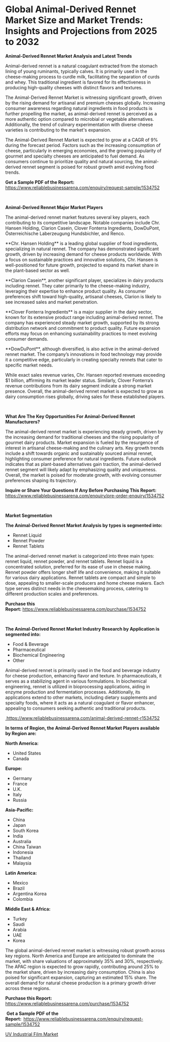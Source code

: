 <p><h1>Global Animal-Derived Rennet Market Size and Market Trends: Insights and Projections from 2025 to 2032</h1></p><p><strong>Animal-Derived Rennet Market Analysis and Latest Trends</strong></p>
<p><p>Animal-derived rennet is a natural coagulant extracted from the stomach lining of young ruminants, typically calves. It is primarily used in the cheese-making process to curdle milk, facilitating the separation of curds and whey. This traditional ingredient is favored for its effectiveness in producing high-quality cheeses with distinct flavors and textures.</p><p>The Animal-Derived Rennet Market is witnessing significant growth, driven by the rising demand for artisanal and premium cheeses globally. Increasing consumer awareness regarding natural ingredients in food products is further propelling the market, as animal-derived rennet is perceived as a more authentic option compared to microbial or vegetable alternatives. Additionally, the trend of culinary experimentation with diverse cheese varieties is contributing to the market's expansion.</p><p>The Animal-Derived Rennet Market is expected to grow at a CAGR of 9% during the forecast period. Factors such as the increasing consumption of cheese, particularly in emerging economies, and the growing popularity of gourmet and specialty cheeses are anticipated to fuel demand. As consumers continue to prioritize quality and natural sourcing, the animal-derived rennet segment is poised for robust growth amid evolving food trends.</p></p>
<p><strong>Get a Sample PDF of the Report:&nbsp;</strong> <a href="https://www.reliablebusinessarena.com/enquiry/request-sample/1534752?utm_campaign=2258&utm_medium=2&utm_source=Github&utm_content=ia&utm_term=02022025&utm_id=animal-derived-rennet">https://www.reliablebusinessarena.com/enquiry/request-sample/1534752</a></p>
<p>&nbsp;</p>
<p><strong>Animal-Derived Rennet Major Market Players</strong></p>
<p><p>The animal-derived rennet market features several key players, each contributing to its competitive landscape. Notable companies include Chr. Hansen Holding, Clarion Casein, Clover Fonterra Ingredients, DowDuPont, Österreichische Laberzeugung Hundsbichler, and Renco.</p><p>**Chr. Hansen Holding** is a leading global supplier of food ingredients, specializing in natural rennet. The company has demonstrated significant growth, driven by increasing demand for cheese products worldwide. With a focus on sustainable practices and innovative solutions, Chr. Hansen is well-positioned for future growth, projected to expand its market share in the plant-based sector as well.</p><p>**Clarion Casein**, another significant player, specializes in dairy products including rennet. They cater primarily to the cheese-making industry, leveraging their expertise to enhance product quality. As consumer preferences shift toward high-quality, artisanal cheeses, Clarion is likely to see increased sales and market penetration.</p><p>**Clover Fonterra Ingredients** is a major supplier in the dairy sector, known for its extensive product range including animal-derived rennet. The company has experienced steady market growth, supported by its strong distribution network and commitment to product quality. Future expansion efforts may focus on enhancing sustainability practices to meet evolving consumer demands.</p><p>**DowDuPont**, although diversified, is also active in the animal-derived rennet market. The company’s innovations in food technology may provide it a competitive edge, particularly in creating specialty rennets that cater to specific market needs.</p><p>While exact sales revenue varies, Chr. Hansen reported revenues exceeding $1 billion, affirming its market leader status. Similarly, Clover Fonterra’s revenue contributions from its dairy segment indicate a strong market presence. Overall, the animal-derived rennet market is expected to grow as dairy consumption rises globally, driving sales for these established players.</p></p>
<p>&nbsp;</p>
<p><strong>What Are The Key Opportunities For Animal-Derived Rennet Manufacturers?</strong></p>
<p><p>The animal-derived rennet market is experiencing steady growth, driven by the increasing demand for traditional cheeses and the rising popularity of gourmet dairy products. Market expansion is fueled by the resurgence of interest in artisanal cheese-making and the culinary arts. Key growth trends include a shift towards organic and sustainably sourced animal rennet, highlighting consumer preference for natural ingredients. Future outlook indicates that as plant-based alternatives gain traction, the animal-derived rennet segment will likely adapt by emphasizing quality and uniqueness. Overall, the market is poised for moderate growth, with evolving consumer preferences shaping its trajectory.</p></p>
<p><strong>Inquire or Share Your Questions If Any Before Purchasing This Report:</strong> <a href="https://www.reliablebusinessarena.com/enquiry/pre-order-enquiry/1534752?utm_campaign=2258&utm_medium=2&utm_source=Github&utm_content=ia&utm_term=02022025&utm_id=animal-derived-rennet">https://www.reliablebusinessarena.com/enquiry/pre-order-enquiry/1534752</a></p>
<p>&nbsp;</p>
<p><strong>Market Segmentation</strong></p>
<p><strong>The Animal-Derived Rennet Market Analysis by types is segmented into:</strong></p>
<p><ul><li>Rennet Liquid</li><li>Rennet Powder</li><li>Rennet Tablets</li></ul></p>
<p><p>The animal-derived rennet market is categorized into three main types: rennet liquid, rennet powder, and rennet tablets. Rennet liquid is a concentrated solution, preferred for its ease of use in cheese making. Rennet powder offers longer shelf life and convenience, making it suitable for various dairy applications. Rennet tablets are compact and simple to dose, appealing to smaller-scale producers and home cheese makers. Each type serves distinct needs in the cheesemaking process, catering to different production scales and preferences.</p></p>
<p><strong>Purchase this Report:&nbsp;</strong><a href="https://www.reliablebusinessarena.com/purchase/1534752?utm_campaign=2258&utm_medium=2&utm_source=Github&utm_content=ia&utm_term=02022025&utm_id=animal-derived-rennet">https://www.reliablebusinessarena.com/purchase/1534752</a></p>
<p>&nbsp;</p>
<p><strong>The Animal-Derived Rennet Market Industry Research by Application is segmented into:</strong></p>
<p><ul><li>Food & Beverage</li><li>Pharmaceutical</li><li>Biochemical Engineering</li><li>Other</li></ul></p>
<p><p>Animal-derived rennet is primarily used in the food and beverage industry for cheese production, enhancing flavor and texture. In pharmaceuticals, it serves as a stabilizing agent in various formulations. In biochemical engineering, rennet is utilized in bioprocessing applications, aiding in enzyme production and fermentation processes. Additionally, its applications extend to other markets, including dietary supplements and specialty foods, where it acts as a natural coagulant or flavor enhancer, appealing to consumers seeking authentic and traditional products.</p></p>
<p><a href="https://www.reliablebusinessarena.com/animal-derived-rennet-r1534752?utm_campaign=2258&utm_medium=2&utm_source=Github&utm_content=ia&utm_term=02022025&utm_id=animal-derived-rennet">&nbsp;https://www.reliablebusinessarena.com/animal-derived-rennet-r1534752</a></p>
<p><strong>In terms of Region, the Animal-Derived Rennet Market Players available by Region are:</strong></p>
<p>
    <p> <strong> North America: </strong>
        <ul>
            <li>United States</li>
            <li>Canada</li>
        </ul>
        </p> 
    <p> <strong> Europe: </strong>
        <ul>
            <li>Germany</li>
            <li>France</li>
            <li>U.K.</li>
            <li>Italy</li>
            <li>Russia</li>
        </ul>
        </p> 
    <p> <strong> Asia-Pacific: </strong>
        <ul>
            <li>China</li>
            <li>Japan</li>
            <li>South Korea</li>
            <li>India</li>
            <li>Australia</li>
            <li>China Taiwan</li>
            <li>Indonesia</li>
            <li>Thailand</li>
            <li>Malaysia</li>
        </ul>
        </p> 
    <p> <strong> Latin America: </strong>
        <ul>
            <li>Mexico</li>
            <li>Brazil</li>
            <li>Argentina Korea</li>
            <li>Colombia</li>
        </ul>
        </p> 
    <p> <strong> Middle East & Africa: </strong>
        <ul>
            <li>Turkey</li>
            <li>Saudi</li>
            <li>Arabia</li>
            <li>UAE</li>
            <li>Korea</li>
        </ul>
    </p>
    </p>
<p><p>The global animal-derived rennet market is witnessing robust growth across key regions. North America and Europe are anticipated to dominate the market, with share valuations of approximately 35% and 30%, respectively. The APAC region is expected to grow rapidly, contributing around 25% to the market share, driven by increasing dairy consumption. China is also poised for significant expansion, capturing an estimated 15% share. The overall demand for natural cheese production is a primary growth driver across these regions.</p></p>
<p><strong>Purchase this Report: </strong><a href="https://www.reliablebusinessarena.com/purchase/1534752?utm_campaign=2258&utm_medium=2&utm_source=Github&utm_content=ia&utm_term=02022025&utm_id=animal-derived-rennet">https://www.reliablebusinessarena.com/purchase/1534752</a></p>
<p>&nbsp;<strong>Get a Sample PDF of the Report:&nbsp;&nbsp;</strong><a href="https://www.reliablebusinessarena.com/enquiry/request-sample/1534752?utm_campaign=2258&utm_medium=2&utm_source=Github&utm_content=ia&utm_term=02022025&utm_id=animal-derived-rennet">https://www.reliablebusinessarena.com/enquiry/request-sample/1534752</a></p>
<p><strong></strong></p>
<p><p><a href="https://github.com/ilonaenterline65/Market-Research-Report-List-1/blob/main/uv-industrial-film-market.md?utm_campaign=2258&utm_medium=2&utm_source=Github&utm_content=ia&utm_term=02022025&utm_id=animal-derived-rennet">UV Industrial Film Market</a></p></p>